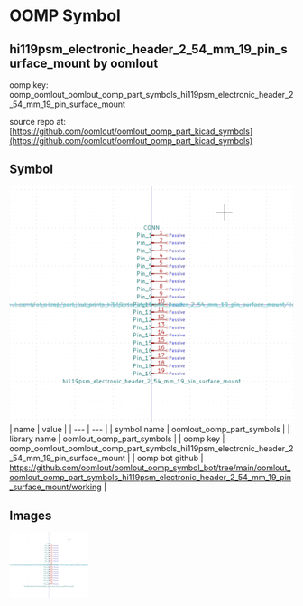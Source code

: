 # OOMP Symbol  
## hi119psm_electronic_header_2_54_mm_19_pin_surface_mount  by oomlout  
  
oomp key: oomp_oomlout_oomlout_oomp_part_symbols_hi119psm_electronic_header_2_54_mm_19_pin_surface_mount  
  
source repo at: [https://github.com/oomlout/oomlout_oomp_part_kicad_symbols](https://github.com/oomlout/oomlout_oomp_part_kicad_symbols)  
## Symbol  
  
[![working.png](working_600.png)](working.png)  
| name | value | 
| --- | --- | 
| symbol name | oomlout_oomp_part_symbols | 
| library name | oomlout_oomp_part_symbols | 
| oomp key | oomp_oomlout_oomlout_oomp_part_symbols_hi119psm_electronic_header_2_54_mm_19_pin_surface_mount | 
| oomp bot github | https://github.com/oomlout/oomlout_oomp_symbol_bot/tree/main/oomlout_oomlout_oomp_part_symbols_hi119psm_electronic_header_2_54_mm_19_pin_surface_mount/working | 
## Images  
  
[![working.png](working_140.png)](working.png)  
